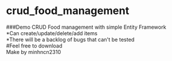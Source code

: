 # crud_food_management
###Demo CRUD Food management with simple Entity Framework<br>
*Can create/update/delete/add items<br>
*There will be a backlog of bugs that can't be tested<br>
#Feel free to download<br>
Make by minhncn2310
